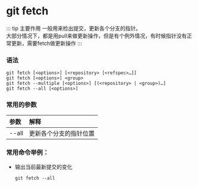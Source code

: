 # git fetch

::: tip 主要作用
一般用来检出提交，更新各个分支的指针。  
大部分情况下，都是用pull来做更新操作，但是有个例外情况，有时候指针没有正常更新，需要fetch做更新操作
:::

### 语法

```git
git fetch [<options>] [<repository> [<refspec>…​]]
git fetch [<options>] <group>
git fetch --multiple [<options>] [(<repository> | <group>)…​]
git fetch --all [<options>]
```

### 常用的参数

| 参数    | 解释          |
|:----- |:----------- |
| --all | 更新各个分支的指针位置 |

### 常用命令举例：

- 输出当前最新提交的变化
  
  ```git
  git fetch --all 
  ```

